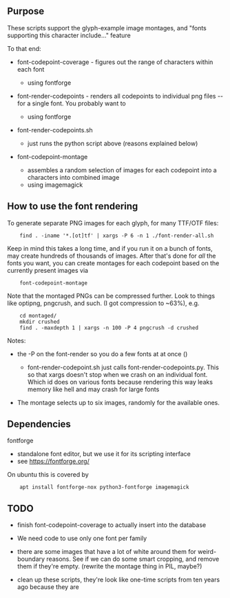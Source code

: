 
## Purpose

These scripts support the glyph-example image montages, and "fonts supporting this character include..." feature

To that end:
* font-codepoint-coverage - figures out the range of characters within each font
  * using fontforge

* font-render-codepoints - renders all codepoints to individual png files -- for a single font. You probably want to 
  * using fontforge

* font-render-codepoints.sh
  * just runs the python script above (reasons explained below)

* font-codepoint-montage
  * assembles a random selection of images for each codepoint into a characters into combined image
  * using imagemagick




## How to use the font rendering

To generate separate PNG images for each glyph, for many TTF/OTF files:

        find . -iname '*.[ot]tf' | xargs -P 6 -n 1 ./font-render-all.sh

Keep in mind this takes a long time, and if you run it on a bunch of fonts, may create hundreds of thousands of images.
After that's done for *all* the fonts you want, you can create montages for each codepoint based on the currently present images via

        font-codepoint-montage

 
Note that the montaged PNGs can be compressed further. Look to things like optipng, pngcrush, and such. (I got compression to ~63%), e.g.

        cd montaged/
        mkdir crushed
        find . -maxdepth 1 | xargs -n 100 -P 4 pngcrush -d crushed


Notes:
* the -P on the font-render so you do a few fonts at at once ()
  * font-render-codepoint.sh just calls font-render-codepoints.py. This so that xargs doesn't stop when we crash on an individual font. Which id does on various fonts because rendering this way leaks memory like hell and may crash for large fonts

* The montage selects up to six images, randomly for the available ones.




## Dependencies

fontforge
* standalone font editor, but we use it for its scripting interface
* see https://fontforge.org/


On ubuntu this is covered by

        apt install fontforge-nox python3-fontforge imagemagick




## TODO

* finish font-codepoint-coverage to actually insert into the database

* We need code to use only one font per family

* there are some images that have a lot of white around them for weird-boundary reasons. See if we can do some smart cropping, and remove them if they're empty. (rewrite the montage thing in PIL, maybe?)

* clean up these scripts, they're look like one-time scripts from ten years ago because they are
